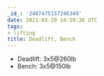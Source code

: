 ```yaml
---
_id_: '2487475157246349'
date: 2021-03-20 14:59:36 UTC
tags:
- lifting
title: Deadlift, Bench
---
```


- Deadlift: 3x5@260lb
- Bench: 3x5@150lb
